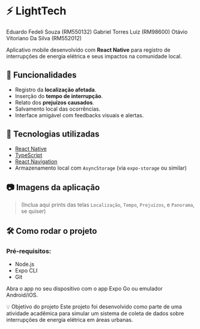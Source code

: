 # ⚡ LightTech

Eduardo Fedeli Souza (RM550132)
Gabriel Torres Luiz (RM98600)
Otávio Vitoriano Da Silva (RM552012)


Aplicativo mobile desenvolvido com **React Native** para registro de interrupções de energia elétrica e seus impactos na comunidade local.

## 📱 Funcionalidades

- Registro da **localização afetada**.
- Inserção do **tempo de interrupção**.
- Relato dos **prejuízos causados**.
- Salvamento local das ocorrências.
- Interface amigável com feedbacks visuais e alertas.

## 🚀 Tecnologias utilizadas

- [React Native](https://reactnative.dev/)
- [TypeScript](https://www.typescriptlang.org/)
- [React Navigation](https://reactnavigation.org/)
- Armazenamento local com `AsyncStorage` (via `expo-storage` ou similar)

## 📷 Imagens da aplicação

> (Inclua aqui prints das telas `Localização`, `Tempo`, `Prejuízos`, e `Panorama`, se quiser)

## 🛠️ Como rodar o projeto

### Pré-requisitos:
- Node.js
- Expo CLI
- Git

Abra o app no seu dispositivo com o app Expo Go ou emulador Android/iOS.

💡 Objetivo do projeto
Este projeto foi desenvolvido como parte de uma atividade acadêmica para simular um sistema de coleta de dados sobre interrupções de energia elétrica em áreas urbanas.
